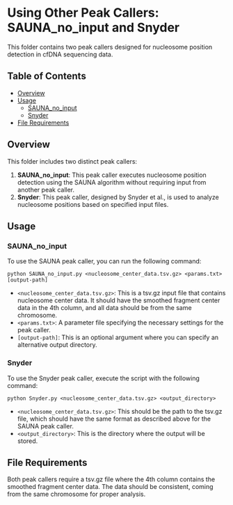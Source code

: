 # Using Other Peak Callers: SAUNA_no_input and Snyder

This folder contains two peak callers designed for nucleosome position detection in cfDNA sequencing data.

## Table of Contents

- [Overview](#overview)
- [Usage](#usage)
  - [SAUNA_no_input](#sauna_no_input)
  - [Snyder](#snyder)
- [File Requirements](#file-requirements)

## Overview

This folder includes two distinct peak callers:

1. **SAUNA_no_input**: This peak caller executes nucleosome position detection using the SAUNA algorithm without requiring input from another peak caller.
2. **Snyder**: This peak caller, designed by Snyder et al., is used to analyze nucleosome positions based on specified input files.

## Usage

### SAUNA_no_input

To use the SAUNA peak caller, you can run the following command:
```shell
python SAUNA_no_input.py <nucleosome_center_data.tsv.gz> <params.txt> [output-path]
```

- `<nucleosome_center_data.tsv.gz>`: This is a tsv.gz input file that contains nucleosome center data. It should have the smoothed fragment center data in the 4th column, and all data should be from the same chromosome.
- `<params.txt>`: A parameter file specifying the necessary settings for the peak caller.
- `[output-path]`: This is an optional argument where you can specify an alternative output directory.

### Snyder

To use the Snyder peak caller, execute the script with the following command:
```shell
python Snyder.py <nucleosome_center_data.tsv.gz> <output_directory>
```

- `<nucleosome_center_data.tsv.gz>`: This should be the path to the tsv.gz file, which should have the same format as described above for the SAUNA peak caller.
- `<output_directory>`: This is the directory where the output will be stored.

## File Requirements

Both peak callers require a tsv.gz file where the 4th column contains the smoothed fragment center data. The data should be consistent, coming from the same chromosome for proper analysis.

